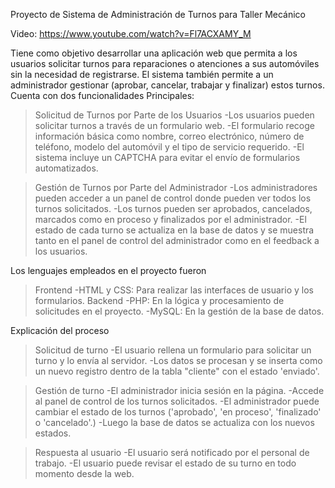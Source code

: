 Proyecto de Sistema de Administración de Turnos para Taller Mecánico

Video: https://www.youtube.com/watch?v=Fl7ACXAMY_M

Tiene como objetivo desarrollar una aplicación web que permita a los usuarios solicitar turnos para reparaciones o atenciones a sus automóviles sin la necesidad de registrarse. 
El sistema también permite a un administrador gestionar (aprobar, cancelar, trabajar y finalizar) estos turnos.
Cuenta con dos funcionalidades Principales:

  >Solicitud de Turnos por Parte de los Usuarios
    -Los usuarios pueden solicitar turnos a través de un formulario web.
    -El formulario recoge información básica como nombre, correo electrónico, número de teléfono, modelo del automóvil y el tipo de servicio requerido.
    -El sistema incluye un CAPTCHA para evitar el envío de formularios automatizados.

  >Gestión de Turnos por Parte del Administrador
    -Los administradores pueden acceder a un panel de control donde pueden ver todos los turnos solicitados.
    -Los turnos pueden ser aprobados, cancelados, marcados como en proceso y finalizados por el administrador.
    -El estado de cada turno se actualiza en la base de datos y se muestra tanto en el panel de control del administrador como en el feedback a los usuarios.


Los lenguajes empleados en el proyecto fueron
  >Frontend
    -HTML y CSS: Para realizar las interfaces de usuario y los formularios.
  >Backend
    -PHP:    En la lógica y procesamiento de solicitudes en el proyecto.
    -MySQL:  En la gestión de la base de datos.


Explicación del proceso
  >Solicitud de turno
    -El usuario rellena un formulario para solicitar un turno y lo envía al servidor.
    -Los datos se procesan y se inserta como un nuevo registro dentro de la tabla "cliente" con el estado 'enviado'.
  
  >Gestión de turno
    -El administrador inicia sesión en la página.
    -Accede al panel de control de los turnos solicitados.
    -El administrador puede cambiar el estado de los turnos ('aprobado', 'en proceso', 'finalizado' o 'cancelado'.)
    -Luego la base de datos se actualiza con los nuevos estados.

  >Respuesta al usuario
    -El usuario será notificado por el personal de trabajo.
    -El usuario puede revisar el estado de su turno en todo momento desde la web.
